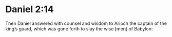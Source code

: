 # Daniel 2:14

Then Daniel answered with counsel and wisdom to Arioch the captain of the king’s guard, which was gone forth to slay the wise [men] of Babylon:
